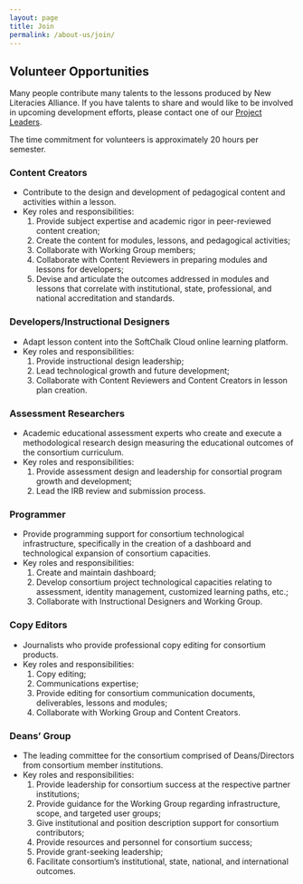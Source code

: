 ```yaml
---
layout: page
title: Join
permalink: /about-us/join/
---
```


<div class="entry-content" itemprop="articleBody">
    <div class="title">
        <h2>Volunteer Opportunities</h2>
    </div>
    <div class="contentbox">
        <p> Many people contribute many talents to the lessons produced by New Literacies Alliance. If you have talents to share and would like to be involved in upcoming development efforts, please contact one of our <a href="{{ "/about-us/" | relative_url }}">Project Leaders</a>. </p>
        <p>The time commitment for volunteers is approximately 20 hours per semester. </p>
        <h3>Content Creators</h3>
        <ul>
            <li>Contribute to the design and development of pedagogical content and activities within a lesson.</li>
            <li>Key roles and responsibilities: <ol>
                    <li>Provide subject expertise and academic rigor in peer-reviewed content creation;</li>
                    <li>Create the content for modules, lessons, and pedagogical activities;</li>
                    <li>Collaborate with Working Group members;</li>
                    <li>Collaborate with Content Reviewers in preparing modules and lessons for developers;</li>
                    <li>Devise and articulate the outcomes addressed in modules and lessons that correlate with institutional, state, professional, and national accreditation and standards.</li>
                </ol>
            </li>
        </ul>
        <h3>Developers/Instructional Designers</h3>
        <ul>
            <li>Adapt lesson content into the SoftChalk Cloud online learning platform.</li>
            <li>Key roles and responsibilities: <ol>
                    <li>Provide instructional design leadership;</li>
                    <li>Lead technological growth and future development;</li>
                    <li>Collaborate with Content Reviewers and Content Creators in lesson plan creation.</li>
                </ol>
            </li>
        </ul>
        <h3>Assessment Researchers</h3>
        <ul>
            <li>Academic educational assessment experts who create and execute a methodological research design measuring the educational outcomes of the consortium curriculum.</li>
            <li>Key roles and responsibilities: <ol>
                    <li>Provide assessment design and leadership for consortial program growth and development;</li>
                    <li>Lead the IRB review and submission process.</li>
                </ol>
            </li>
        </ul>
        <h3>Programmer</h3>
        <ul>
            <li>Provide programming support for consortium technological infrastructure, specifically in the creation of a dashboard and technological expansion of consortium capacities.</li>
            <li>Key roles and responsibilities: <ol>
                    <li>Create and maintain dashboard;</li>
                    <li>Develop consortium project technological capacities relating to assessment, identity management, customized learning paths, etc.;</li>
                    <li>Collaborate with Instructional Designers and Working Group.</li>
                </ol>
            </li>
        </ul>
        <h3>Copy Editors</h3>
        <ul>
            <li>Journalists who provide professional copy editing for consortium products.</li>
            <li>Key roles and responsibilities: <ol>
                    <li>Copy editing;</li>
                    <li>Communications expertise;</li>
                    <li>Provide editing for consortium communication documents, deliverables, lessons and modules;</li>
                    <li>Collaborate with Working Group and Content Creators.</li>
                </ol>
            </li>
        </ul>
        <h3>Deans’ Group</h3>
        <ul>
            <li>The leading committee for the consortium comprised of Deans/Directors from consortium member institutions.</li>
            <li>Key roles and responsibilities: <ol>
                    <li>Provide leadership for consortium success at the respective partner institutions;</li>
                    <li>Provide guidance for the Working Group regarding infrastructure, scope, and targeted user groups;</li>
                    <li>Give institutional and position description support for consortium contributors;</li>
                    <li>Provide resources and personnel for consortium success;</li>
                    <li>Provide grant-seeking leadership;</li>
                    <li>Facilitate consortium’s institutional, state, national, and international outcomes.</li>
                </ol>
            </li>
        </ul>
    </div>
</div>
